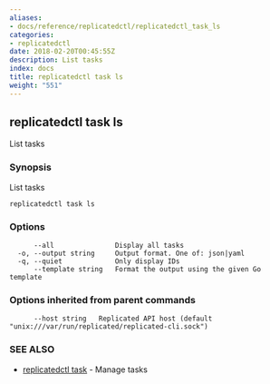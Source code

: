 ```yaml
---
aliases:
- docs/reference/replicatedctl/replicatedctl_task_ls
categories:
- replicatedctl
date: 2018-02-20T00:45:55Z
description: List tasks
index: docs
title: replicatedctl task ls
weight: "551"
---
```


## replicatedctl task ls

List tasks

### Synopsis


List tasks

```
replicatedctl task ls
```

### Options

```
      --all               Display all tasks
  -o, --output string     Output format. One of: json|yaml
  -q, --quiet             Only display IDs
      --template string   Format the output using the given Go template
```

### Options inherited from parent commands

```
      --host string   Replicated API host (default "unix:///var/run/replicated/replicated-cli.sock")
```

### SEE ALSO
* [replicatedctl task](/api/replicatedctl/replicatedctl_task/)	 - Manage tasks

